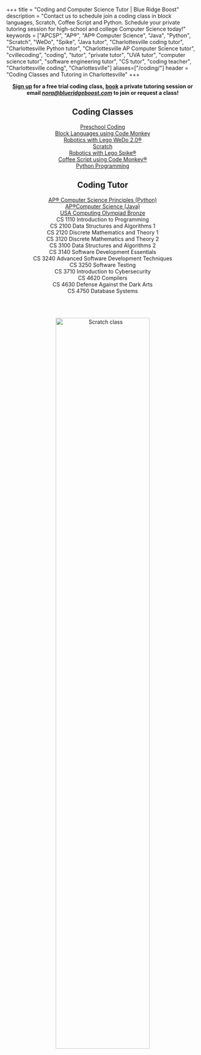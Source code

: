 +++
title = "Coding and Computer Science Tutor | Blue Ridge Boost"
description = "Contact us to schedule join a coding class in block languages, Scratch, Coffee Script and Python. Schedule your private tutoring session for high-school and college Computer Science today!" 
keywords = ["APCSP", "AP&reg;", "AP&reg; Computer Science",  "Java", "Python", "Scratch", "WeDo", "Spike", "Java tutor", "Charlottesville coding tutor", "Charlottesville Python tutor", "Charlottesville AP Computer Science tutor", "cvillecoding", "coding", "tutor", "private tutor", "UVA tutor", "computer science tutor", "software engineering tutor", "CS tutor", "coding teacher", "Charlottesville coding", "Charlottesville"]
aliases=["/coding/"]
header = "Coding Classes and Tutoring in Charlottesville"
+++

<center>

<div>
<!-- <b>Free trial coding classes every Saturday at 10 am and every Sunday at 4:30 pm.</b><br> -->
<b>
<a href="https://trialcodingclasses.youcanbook.me/">Sign up</a>  for a free trial coding class, <a href="/tutor/computer-science/book-now"">book</a>  a private tutoring session or email <a href="mailto:nora@blueridgeboost.com"><em>nora@blueridgeboost.com</em></a> to join or request a class!  </b>
</div>

  <div class="row">
    <div class="col-sm-6 right">
        <h2>Coding Classes</h2>

  <div class="hangingspaced"><a href="/class/coding/preschool-block-coding">Preschool Coding</a></div>
  <div class="hangingspaced"><a href="/class/coding/kids-block-coding">Block Languages using Code Monkey</a></div>
  <div class="hangingspaced"><a href="/class/coding/lego-wedo">Robotics with Lego WeDo 2.0&reg;</a></div>
  <div class="hangingspaced"><a href="/class/coding/scratch">Scratch</a></div>
  <div class="hangingspaced"><a href="/class/coding/lego-spike">Robotics with Lego Spike&reg;</a></div>
  <div class="hangingspaced"><a href="/class/coding/tweens-coffee-script">Coffee Script using Code Monkey&reg;</a></div>
  <div class="hangingspaced"><a href="/class/coding/middle-school-python">Python Programming</a></div>
  </div>

<div class="col-sm-6 right">
       <h2>Coding Tutor</h2>


 <div class="hangingspaced"><a href="/tutor/computer-science/ap-computer-science-principles">AP&reg; Computer Science Principles (Python)</a></div>
 <div class="hangingspaced"><a href="/tutor/computer-science/ap-computer-science-java">AP&reg;Computer Science (Java)</a></div>
 <div class="hangingspaced"><a href="/tutor/computer-science/usaco-computing-olympiad">USA Computing Olympiad Bronze</a></div>
<!--<h3>College-Level Courses</h3>-->
  <div class="hangingspaced">CS 1110	Introduction to Programming</div>
  <div class="hangingspaced">CS 2100	Data Structures and Algorithms 1</div>
  <div class="hangingspaced">CS 2120	Discrete Mathematics and Theory 1</div>
  <div class="hangingspaced">CS 3120	Discrete Mathematics and Theory 2</div>
  <div class="hangingspaced">CS 3100	Data Structures and Algorithms 2</div>
  <div class="hangingspaced">CS 3140	Software Development Essentials</div>
  <div class="hangingspaced">CS 3240	Advanced Software Development Techniques</div>
  <div class="hangingspaced">CS 3250	Software Testing</div>
  <div class="hangingspaced">CS 3710	Introduction to Cybersecurity</div>
  <div class="hangingspaced">CS 4620	Compilers</div>
  <div class="hangingspaced">CS 4630	Defense Against the Dark Arts</div>
  <div class="hangingspaced">CS 4750	Database Systems</div>
</div>
</div>


<p><br></br></p>


<img src="/images/carousel/dorinateaching.webp" width="70%" alt="Scratch class">

<p><br></br></b>

</center>